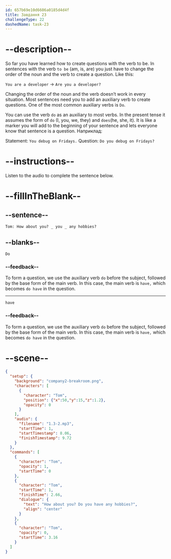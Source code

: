 ```yaml
---
id: 657b69e10d6606a0185d4d4f
title: Завдання 23
challengeType: 22
dashedName: task-23
---
```


<!-- (audio) Tom: How about you? Do you have any hobbies? -->

# --description--

So far you have learned how to create questions with the verb to be. In sentences with the verb `to be` (am, is, are) you just have to change the order of the noun and the verb to create a question. Like this:

`You are a developer` -> `Are you a developer?`

Changing the order of the noun and the verb doesn’t work in every situation. Most sentences need you to add an auxiliary verb to create questions. One of the most common auxiliary verbs is `Do`.

You can use the verb `do` as an auxiliary to most verbs. In the present tense it assumes the form of `do` (I, you, we, they) and `does`(he, she, it). It is like a marker you will add to the beginning of your sentence and lets everyone know that sentence is a question. Наприклад:

Statement: `You debug on Fridays.` Question: `Do you debug on Fridays?`

# --instructions--

Listen to the audio to complete the sentence below.

# --fillInTheBlank--

## --sentence--

`Tom: How about you? _ you _ any hobbies?`

## --blanks--

`Do`

### --feedback--

To form a question, we use the auxiliary verb `do` before the subject, followed by the base form of the main verb. In this case, the main verb is `have,` which becomes `do have` in the question.

---

`have`

### --feedback--

To form a question, we use the auxiliary verb `do` before the subject, followed by the base form of the main verb. In this case, the main verb is `have,` which becomes `do have` in the question.

# --scene--

```json
{
  "setup": {
    "background": "company2-breakroom.png",
    "characters": [
      {
        "character": "Tom",
        "position": {"x":50,"y":15,"z":1.2},
        "opacity": 0
      }
    ],
    "audio": {
      "filename": "1.3-2.mp3",
      "startTime": 1,
      "startTimestamp": 8.06,
      "finishTimestamp": 9.72
    }
  },
  "commands": [
    {
      "character": "Tom",
      "opacity": 1,
      "startTime": 0
    },
    {
      "character": "Tom",
      "startTime": 1,
      "finishTime": 2.66,
      "dialogue": {
        "text": "How about you? Do you have any hobbies?",
        "align": "center"
      }
    },
    {
      "character": "Tom",
      "opacity": 0,
      "startTime": 3.16
    }
  ]
}
```
